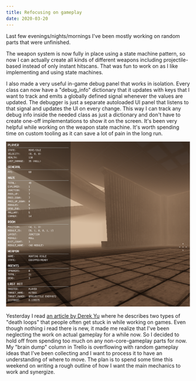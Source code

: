 ```yaml
---
title: Refocusing on gameplay
date: 2020-03-20
---
```


Last few evenings/nights/mornings I've been mostly working on random parts that
were unfinished.

The weapon system is now fully in place using a state machine pattern, so now I
can actually create all kinds of different weapons including projectile-based
instead of only instant hitscans. That was fun to work on as I like implementing
and using state machines.

I also made a very useful in-game debug panel that works in isolation. Every
class can now have a "debug_info" dictionary that it updates with keys that I
want to track and emits a globally defined signal whenever the values are
updated. The debugger is just a separate autoloaded UI panel that listens to
that signal and updates the UI on every change. This way I can track any debug
info inside the needed class as just a dictionary and don't have to create
one-off implementations to show it on the screen. It's been very helpful while
working on the weapon state machine. It's worth spending time on custom tooling
as it can save a lot of pain in the long run.

![in-game debug panel](/img/dlog/debug-panel.png)

Yesterday I read
[an article by Derek Yu](https://www.derekyu.com/makegames/deathloops.html)
where he describes two types of "death loops" that people often get stuck in
while working on games. Even though nothing i read there is new, it made me
realize that I've been neglecting the work on actual gameplay for a while now.
So I decided to hold off from spending too much on any non-core-gameplay parts
for now. My "brain dump" column in Trello is overflowing with random gameplay
ideas that I've been collecting and I want to process it to have an
understanding of where to move. The plan is to spend some time this weekend on
writing a rough outline of how I want the main mechanics to work and synergize.
